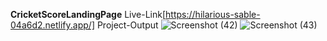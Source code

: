 ****CricketScoreLandingPage****
Live-Link[https://hilarious-sable-04a6d2.netlify.app/]
Project-Output
![Screenshot (42)](https://user-images.githubusercontent.com/113013930/235465823-d5a1126c-2296-4257-80ed-e7f39b8ce708.png)
![Screenshot (43)](https://user-images.githubusercontent.com/113013930/235465863-0f8e975f-e231-4b41-aed3-c7127f53df57.png)
